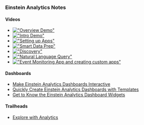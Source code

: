 ### Einstein Analytics Notes

#### Videos


- [!["Overview Demo"](https://img.youtube.com/vi/R07CtsAmrd0/0.jpg)](https://www.youtube.com/watch?v=R07CtsAmrd0 "Overview Demo")
- [!["Intro Demo"](https://img.youtube.com/vi/qqhlueaTyWQ/0.jpg)](https://www.youtube.com/watch?v=qqhlueaTyWQ "Intro Demo")
- [!["Setting up Apps"](https://img.youtube.com/vi/49-buxIS3Tw/0.jpg)](https://www.youtube.com/watch?v=49-buxIS3Tw "Setting up Apps")
- [!["Smart Data Prep"](https://img.youtube.com/vi/QPoWsrhOrpQ/0.jpg)](https://www.youtube.com/watch?v=QPoWsrhOrpQ "Smart Data Prep")
- [!["Discovery"](https://img.youtube.com/vi/kNEoNAKlOls/0.jpg)](https://www.youtube.com/watch?v=Ev895wkofX4 "Discovery")
- [!["Natural Language Query"](https://img.youtube.com/vi/kNEoNAKlOls/0.jpg)](https://www.youtube.com/watch?v=kNEoNAKlOls "Natural Language Query")
- [!["Event Monitoring App and creating custom apps"](https://img.youtube.com/vi/TWpGVzspk0s/0.jpg)](https://www.youtube.com/watch?v=TWpGVzspk0s "Einstein Analytics - Event Monitoring App & Creating Custom Apps")





####  Dashboards
- [Make Einstein Analytics Dashboards Interactive](https://www.youtube.com/watch?v=MAvOSYs8YC8)
- [Quickly Create Einstein Analytics Dashboards with Templates](https://www.youtube.com/watch?v=Yv97TFhwF60)
- [Get to Know the Einstein Analytics Dashboard Widgets](https://www.youtube.com/watch?v=_CKlsYUva5w)

#### Trailheads
- [Explore with Analytics](https://trailhead.salesforce.com/en/trails/wave_analytics_explorer)
